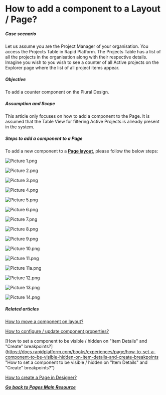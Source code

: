 # How to add a component to a Layout / Page?

##### **Case scenario**

Let us assume you are the Project Manager of your organisation. You access the Projects Table in Rapid Platform. The Projects Table has a list of all the projects in the organisation along with their respective details. Imagine you wish to you wish to see a counter of all Active projects on the Explorer page where the list of all project items appear.

##### **Objective**

To add a counter component on the Plural Design.

##### **Assumption and Scope**

This article only focuses on how to add a component to the Page. It is assumed that the Table View for filtering Active Projects is already present in the system.

##### **Steps to add a component to a Page**

To add a new component to a [**Page layout**](https://docs.rapidplatform.com/books/glossary/page/page-layout-and-component "Page, layout and component"), please follow the below steps:


![Picture 1.png](./downloaded_image_1705285521002.png)

![Picture 2.png](./downloaded_image_1705285522026.png)

![Picture 3.png](./downloaded_image_1705285523037.png)

![Picture 4.png](./downloaded_image_1705285524060.png)

![Picture 5.png](./downloaded_image_1705285525081.png)

![Picture 6.png](./downloaded_image_1705285526107.png)

![Picture 7.png](./downloaded_image_1705285527129.png)

![Picture 8.png](./downloaded_image_1705285528144.png)

![Picture 9.png](./downloaded_image_1705285529169.png)

![Picture 10.png](./downloaded_image_1705285530191.png)

![Picture 11.png](./downloaded_image_1705285531211.png)

![Picture 11a.png](./downloaded_image_1705285532222.png)

![Picture 12.png](./downloaded_image_1705285533242.png)

![Picture 13.png](./downloaded_image_1705285534260.png)

![Picture 14.png](./downloaded_image_1705285535289.png)

##### **Related articles**

[How to move a component on layout?](https://docs.rapidplatform.com/books/experiences/page/how-to-move-a-component-on-layout "How to move a component on layout?")

[How to configure / update component properties?](https://docs.rapidplatform.com/books/experiences/page/how-to-configure-update-component-properties "How to configure / update component properties?")

[How to set a component to be visible / hidden on "Item Details" and "Create" breakpoints?](https://docs.rapidplatform.com/books/experiences/page/how-to-set-a-component-to-be-visible-hidden-on-item-details-and-create-breakpoints "How to set a component to be visible / hidden on "Item Details" and "Create" breakpoints?")

[How to create a Page in Designer?](https://docs.rapidplatform.com/books/experiences/page/how-to-create-a-page "How to create a Page in Designer?")

[***Go back to Pages Main Resource***](https://docs.rapidplatform.com/books/experiences/page/all-about-pages-in-designer "All about Pages in Designer")